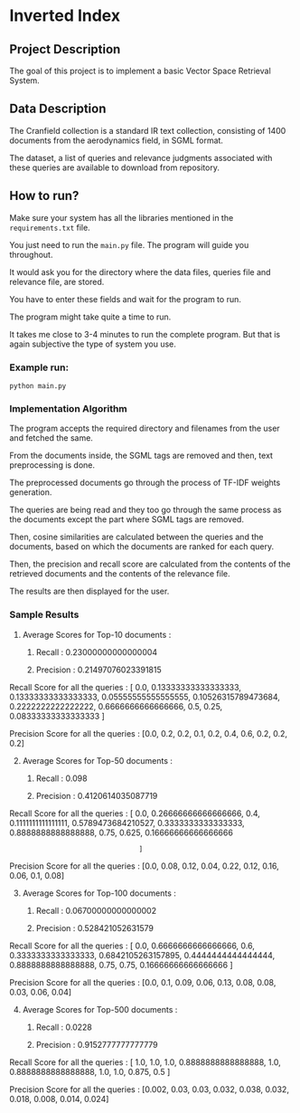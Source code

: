 # Inverted Index

## Project Description

The goal of this project is to implement a basic Vector Space Retrieval System. 

## Data Description

The Cranfield collection is a standard IR text collection, consisting of 1400 documents from the aerodynamics field, in SGML format. 

The dataset, a list of queries and relevance judgments associated with these queries are available to download from repository.

## How to run?

Make sure your system has all the libraries mentioned in the `requirements.txt` file. 

You just need to run the `main.py` file. The program will guide you throughout. 

It would ask you for the directory where the data files, queries file and relevance file, are stored. 

You have to enter these fields and wait for the program to run. 

The program might take quite a time to run. 

It takes me close to 3-4 minutes to run the complete program. But that is again subjective the type of system you use.


### Example run:

```
python main.py
```

### Implementation Algorithm

The program accepts the required directory and filenames from the user and fetched the same. 

From the documents inside, the SGML tags are removed and then, text preprocessing is done. 

The preprocessed documents go through the process of TF-IDF weights generation. 

The queries are being read and they too go through the same process as the documents except the part where SGML tags are removed. 

Then, cosine similarities are calculated between the queries and the documents, based on which the documents are ranked for each query. 

Then, the precision and recall score are calculated from the contents of the retrieved documents and the contents of the relevance file. 

The results are then displayed for the user.


### Sample Results

1) Average Scores for Top-10 documents :

	1) Recall : 0.23000000000000004

	2) Precision : 0.21497076023391815


Recall Score for all the queries : [
										0.0, 
										0.13333333333333333, 
										0.13333333333333333, 
										0.05555555555555555, 
										0.10526315789473684, 
										0.2222222222222222, 
										0.6666666666666666, 
										0.5, 
										0.25, 
										0.08333333333333333
									]

Precision Score for all the queries : [0.0, 0.2, 0.2, 0.1, 0.2, 0.4, 0.6, 0.2, 0.2, 0.2] 


2) Average Scores for Top-50 documents :

	1) Recall : 0.098

	2) Precision : 0.4120614035087719

Recall Score for all the queries : [
										0.0, 
										0.26666666666666666, 
										0.4, 
										0.1111111111111111, 
										0.5789473684210527, 
										0.3333333333333333, 
										0.8888888888888888, 
										0.75, 
										0.625, 
										0.16666666666666666

									]

Precision Score for all the queries : [0.0, 0.08, 0.12, 0.04, 0.22, 0.12, 0.16, 0.06, 0.1, 0.08]


3) Average Scores for Top-100 documents :

	1) Recall : 0.06700000000000002

	2) Precision : 0.528421052631579

Recall Score for all the queries : [
										0.0, 
										0.6666666666666666, 
										0.6, 
										0.3333333333333333, 
										0.6842105263157895, 
										0.4444444444444444, 
										0.8888888888888888, 
										0.75, 
										0.75, 
										0.16666666666666666
									]

Precision Score for all the queries : [0.0, 0.1, 0.09, 0.06, 0.13, 0.08, 0.08, 0.03, 0.06, 0.04]


4) Average Scores for Top-500 documents : 

	1) Recall : 0.0228

	2) Precision : 0.9152777777777779

Recall Score for all the queries : [
										1.0, 
										1.0, 
										1.0, 
										0.8888888888888888, 
										1.0, 
										0.8888888888888888, 
										1.0, 
										1.0, 
										0.875, 
										0.5
									]
									
Precision Score for all the queries : [0.002, 0.03, 0.03, 0.032, 0.038, 0.032, 0.018, 0.008, 0.014, 0.024]